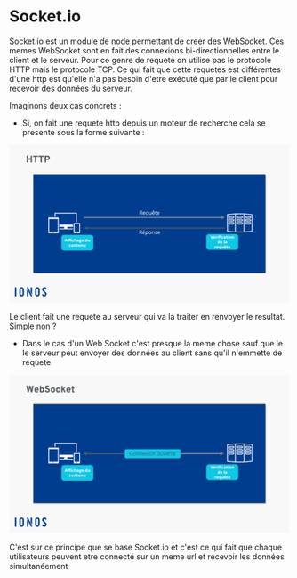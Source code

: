 # Socket.io

Socket.io est un module de node permettant de creer des WebSocket. Ces memes WebSocket sont en fait des connexions bi-directionnelles entre le client et le serveur. Pour ce genre de requete on utilise pas le protocole HTTP mais le protocole TCP.
Ce qui fait que cette requetes est différentes d'une http est qu'elle n'a pas besoin d'etre exécuté que par le client pour recevoir des données du serveur.

Imaginons deux cas concrets :
- Si, on fait une requete http depuis un moteur de recherche cela se presente sous la forme suivante : 

<div>
<img src="images/HTTP-protocol.png"
     alt="Markdown Monster icon"
   />
</div>

Le client fait une requete au serveur qui va la traiter en renvoyer le resultat. Simple non ?

- Dans le cas d'un Web Socket c'est presque la meme chose sauf que le le serveur peut envoyer des
données au client sans qu'il n'emmette de requete
<div>
<img src="images/web-socket-protocol.png"
     alt="Markdown Monster icon"
   />
</div>


C'est sur ce principe que se base Socket.io 
et c'est ce qui fait que chaque utilisateurs peuvent etre connecté sur un meme url et recevoir les données simultanéement